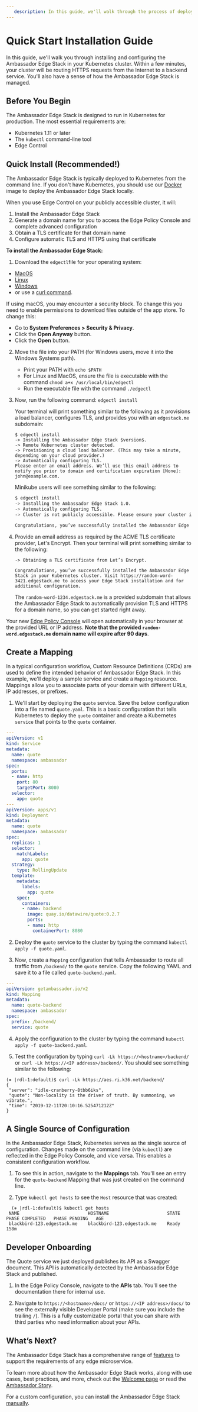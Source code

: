 ```yaml
---
   description: In this guide, we'll walk through the process of deploying Ambassador Edge Stack in Kubernetes for ingress routing.
---
```

# Quick Start Installation Guide

In this guide, we'll walk you through installing and configuring the Ambassador Edge Stack in your Kubernetes cluster. Within a few minutes, your cluster will be routing HTTPS requests from the Internet to a backend service. You'll also have a sense of how the Ambassador Edge Stack is managed.

## Before You Begin

The Ambassador Edge Stack is designed to run in Kubernetes for production. The most essential requirements are:

* Kubernetes 1.11 or later
* The `kubectl` command-line tool
* Edge Control

## Quick Install (Recommended!)

The Ambassador Edge Stack is typically deployed to Kubernetes from the command line. If you don't have Kubernetes, you should use our [Docker](../../about/quickstart) image to deploy the Ambassador Edge Stack locally.

When you use Edge Control on your publicly
accessible cluster, it will:

1. Install the Ambassador Edge Stack
2. Generate a domain name for you to access the Edge Policy Console and complete
   advanced configuration
3. Obtain a TLS certificate for that domain name
4. Configure automatic TLS and HTTPS using that certificate

**To install the Ambassador Edge Stack:**

1. Download the `edgectl`file for your operating system:

* [MacOS](https://metriton.datawire.io/downloads/darwin/edgectl)
* [Linux](https://metriton.datawire.io/downloads/linux/edgectl)
* [Windows](https://metriton.datawire.io/downloads/windows/edgectl.exe)
* or use a [curl command](/reference/edgectl-download).

If using macOS, you may encounter a security block. To change this you need to enable permissions to download files
outside of the app store. To change this:

  * Go to **System Preferences > Security & Privacy**.
  * Click the **Open Anyway** button.
  * Click the **Open** button.

2. Move the file into your PATH (for Windows users, move it into the Windows
   Systems path).
   * Print your PATH with `echo $PATH`
   * For Linux and MacOS, ensure the file is executable with the command `chmod a+x /usr/local/bin/edgectl`
   * Run the executable file with the command `./edgectl`
3. Now, run the following command: `edgectl install`

    Your terminal will print something similar to the following as it provisions
    a load balancer, configures TLS, and provides you with an `edgestack.me` subdomain:

    ```shell
    $ edgectl install
    -> Installing the Ambassador Edge Stack $version$.
    -> Remote Kubernetes cluster detected.
    -> Provisioning a cloud load balancer. (This may take a minute, depending on your cloud provider.)
    -> Automatically configuring TLS.
    Please enter an email address. We’ll use this email address to notify you prior to domain and certification expiration [None]: john@example.com.
    ```

    Minikube users will see something similar to the following:

    ```bash
    $ edgectl install
    -> Installing the Ambassador Edge Stack 1.0.
    -> Automatically configuring TLS.
    -> Cluster is not publicly accessible. Please ensure your cluster is publicly accessible if you would like to use automatic TLS.

    Congratulations, you’ve successfully installed the Ambassador Edge Stack in your Kubernetes cluster. Visit http://192.168.64.2:31334 to access your Edge Stack installation and for additional configuration.
    ```

4. Provide an email address as required by the ACME TLS certificate provider, Let's Encrypt. Then your terminal will print something similar to the following:

    ```shell
    -> Obtaining a TLS certificate from Let’s Encrypt.

    Congratulations, you’ve successfully installed the Ambassador Edge Stack in your Kubernetes cluster. Visit https://random-word-3421.edgestack.me to access your Edge Stack installation and for additional configuration.
    ```

    The `random-word-1234.edgestack.me` is a provided subdomain that allows the
    Ambassador Edge Stack to automatically provision TLS and HTTPS for a domain
    name, so you can get started right away.

Your new [Edge Policy Console](/about/edge-policy-console) will open
automatically in your browser at the provided URL or IP address. **Note that the provided `random-word.edgestack.me` domain name will expire after 90 days**.

## Create a Mapping

In a typical configuration workflow, Custom Resource Definitions (CRDs) are used to define the intended behavior of Ambassador Edge Stack. In this example, we'll deploy a sample service and create a `Mapping` resource. Mappings allow you to associate parts of your domain with different URLs, IP addresses, or prefixes.

1. We'll start by deploying the `quote` service. Save the below configuration into a file named `quote.yaml`. This is a basic configuration that tells Kubernetes to deploy the `quote` container and create a Kubernetes `service` that points to the `quote` container.

  ```yaml
  ---
  apiVersion: v1
  kind: Service
  metadata:
    name: quote
    namespace: ambassador
  spec:
    ports:
    - name: http
      port: 80
      targetPort: 8080
    selector:
      app: quote
  ---
  apiVersion: apps/v1
  kind: Deployment
  metadata:
    name: quote
    namespace: ambassador
  spec:
    replicas: 1
    selector:
      matchLabels:
        app: quote
    strategy:
      type: RollingUpdate
    template:
      metadata:
        labels:
          app: quote
      spec:
        containers:
        - name: backend
          image: quay.io/datawire/quote:0.2.7
          ports:
          - name: http
            containerPort: 8080
  ```

2. Deploy the `quote` service to the cluster by typing the command `kubectl apply -f quote.yaml`.

3. Now, create a `Mapping` configuration that tells Ambassador to route all traffic from `/backend/` to the `quote` service. Copy the following YAML and save it to a file called `quote-backend.yaml`.

  ```yaml
  ---
  apiVersion: getambassador.io/v2
  kind: Mapping
  metadata:
    name: quote-backend
    namespace: ambassador
  spec:
    prefix: /backend/
    service: quote
  ```

4. Apply the configuration to the cluster by typing the command `kubectl apply -f quote-backend.yaml`.

5. Test the configuration by typing `curl -Lk https://<hostname>/backend/` or `curl -Lk https://<IP address>/backend/`. You should see something similar to the following:

  ```
  (⎈ |rdl-1:default)$ curl -Lk https://aes.ri.k36.net/backend/
  {
   "server": "idle-cranberry-8tbb6iks",
   "quote": "Non-locality is the driver of truth. By summoning, we vibrate.",
   "time": "2019-12-11T20:10:16.525471212Z"
  }
  ```

## A Single Source of Configuration

In the Ambassador Edge Stack, Kubernetes serves as the single source of configuration. Changes made on the command line (via `kubectl`) are reflected in the Edge Policy Console, and vice versa. This enables a consistent configuration workflow.

1. To see this in action, navigate to the **Mappings** tab. You'll see an entry for the `quote-backend` Mapping that was just created on the command line.

2. Type `kubectl get hosts` to see the `Host` resource that was created:

```  
  (⎈ |rdl-1:default)$ kubectl get hosts
 NAME                          HOSTNAME                      STATE   PHASE COMPLETED   PHASE PENDING   AGE
 blackbird-123.edgestack.me    blackbird-123.edgestack.me    Ready                                     158m
 ```

## Developer Onboarding

The Quote service we just deployed publishes its API as a Swagger document. This API is automatically detected by the Ambassador Edge Stack and published.

1. In the Edge Policy Console, navigate to the **APIs** tab. You'll see the documentation there for internal use.

2. Navigate to `https://<hostname>/docs/` or `https://<IP address>/docs/` to see the externally visible Developer Portal (make sure you include the trailing `/`). This is a fully customizable portal that you can share with third parties who need information about your APIs.

## What’s Next?

The Ambassador Edge Stack has a comprehensive range of [features](/features/) to support the requirements of any edge microservice.

To learn more about how the Ambassador Edge Stack works, along with use cases,
best practices, and more, check out the [Welcome page](/docs/) or read the
[Ambassador Story](/about/why-ambassador).

For a custom configuration, you can install the Ambassador Edge Stack [manually](/user-guide/manual-install).
